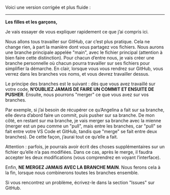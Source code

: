 Voici une version corrigée et plus fluide :  

---

**Les filles et les garçons,**  

Je vais essayer de vous expliquer rapidement ce que j’ai compris ici.  

Nous allons tous travailler sur GitHub, car c’est plus pratique. Cela ne change rien, à part la manière dont vous partagez vos fichiers. Nous aurons une branche principale appelée "main", avec le fichier principal (attention à bien faire cette distinction). Pour chacun d’entre nous, je vais créer une branche personnelle où chacun pourra travailler sur ses fichiers pour simplifier la démarche. En clair, lorsque vous vous rendrez sur GitHub, vous verrez dans les branches vos noms, et vous devrez travailler dessus.  

Le principe des branches est le suivant : dès que vous avez travaillé sur votre code, **N’OUBLIEZ JAMAIS DE FAIRE UN COMMIT ET ENSUITE DE PUSHER**. Ensuite, nous pourrons "merger" ce que vous avez sur vos branches.  

Par exemple, si j’ai besoin de récupérer ce qu’Angelina a fait sur sa branche, elle devra d’abord faire un commit, puis pusher sur sa branche. De mon côté, en restant sur ma branche, je vais merger sa branche avec la mienne (merger est un peu comme un "pull", mais entre les branches, car "pull" se fait entre votre VS Code et GitHub, tandis que "merge" se fait entre deux branches). De cette façon, j’aurai tout ce qu’elle a fait.  

Attention : parfois, je pourrais avoir écrit des choses supplémentaires sur un fichier qu’elle n’a pas modifiées. Dans ce cas, après le merge, il faudra accepter les deux modifications (vous comprendrez en voyant l’interface).  

Enfin, **NE MERGEZ JAMAIS AVEC LA BRANCHE MAIN**. Nous ferons cela à la fin, lorsque nous combinerons toutes les branches ensemble.  

Si vous rencontrez un problème, écrivez-le dans la section "Issues" sur GitHub.  

